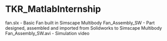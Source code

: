 # TKR_MatlabInternship

fan.slx              - Basic Fan built in Simscape Multibody
Fan_Assembly_SW      - Part designed, assembled and imported from Solidworks to Simscape Multibody
Fan_Assembly_SW.avi  - Simulation video
